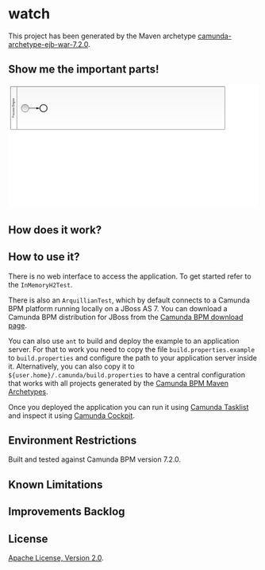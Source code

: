 watch
=========================

This project has been generated by the Maven archetype
[camunda-archetype-ejb-war-7.2.0](http://docs.camunda.org/latest/guides/user-guide/#process-applications-maven-project-templates-archetypes).


Show me the important parts!
----------------------------

![BPMN Process](src/main/resources/process.png)


How does it work?
-----------------


How to use it?
--------------

There is no web interface to access the application.
To get started refer to the `InMemoryH2Test`.

There is also an `ArquillianTest`, which by default connects to a
Camunda BPM platform running locally on a JBoss AS 7.
You can download a Camunda BPM distribution for JBoss from the
[Camunda BPM download page](http://camunda.org/download/).

You can also use `ant` to build and deploy the example to an application server.
For that to work you need to copy the file `build.properties.example` to `build.properties`
and configure the path to your application server inside it.
Alternatively, you can also copy it to `${user.home}/.camunda/build.properties`
to have a central configuration that works with all projects generated by the
[Camunda BPM Maven Archetypes](http://docs.camunda.org/latest/guides/user-guide/#process-applications-maven-project-templates-archetypes).

Once you deployed the application you can run it using
[Camunda Tasklist](http://docs.camunda.org/latest/guides/user-guide/#tasklist)
and inspect it using
[Camunda Cockpit](http://docs.camunda.org/latest/guides/user-guide/#cockpit).


Environment Restrictions
------------------------

Built and tested against Camunda BPM version 7.2.0.


Known Limitations
-----------------


Improvements Backlog
--------------------


License
-------

[Apache License, Version 2.0](http://www.apache.org/licenses/LICENSE-2.0).
